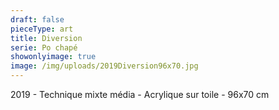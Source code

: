 ```yaml
---
draft: false
pieceType: art
title: Diversion
serie: Po chapé
showonlyimage: true
image: /img/uploads/2019Diversion96x70.jpg
---
```

2019 - Technique mixte média - Acrylique sur toile - 96x70 cm